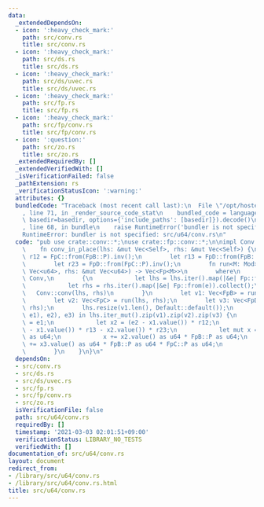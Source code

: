 ```yaml
---
data:
  _extendedDependsOn:
  - icon: ':heavy_check_mark:'
    path: src/conv.rs
    title: src/conv.rs
  - icon: ':heavy_check_mark:'
    path: src/ds.rs
    title: src/ds.rs
  - icon: ':heavy_check_mark:'
    path: src/ds/uvec.rs
    title: src/ds/uvec.rs
  - icon: ':heavy_check_mark:'
    path: src/fp.rs
    title: src/fp.rs
  - icon: ':heavy_check_mark:'
    path: src/fp/conv.rs
    title: src/fp/conv.rs
  - icon: ':question:'
    path: src/zo.rs
    title: src/zo.rs
  _extendedRequiredBy: []
  _extendedVerifiedWith: []
  _isVerificationFailed: false
  _pathExtension: rs
  _verificationStatusIcon: ':warning:'
  attributes: {}
  bundledCode: "Traceback (most recent call last):\n  File \"/opt/hostedtoolcache/Python/3.9.2/x64/lib/python3.9/site-packages/onlinejudge_verify/documentation/build.py\"\
    , line 71, in _render_source_code_stat\n    bundled_code = language.bundle(stat.path,\
    \ basedir=basedir, options={'include_paths': [basedir]}).decode()\n  File \"/opt/hostedtoolcache/Python/3.9.2/x64/lib/python3.9/site-packages/onlinejudge_verify/languages/user_defined.py\"\
    , line 68, in bundle\n    raise RuntimeError('bundler is not specified: {}'.format(path.as_posix()))\n\
    RuntimeError: bundler is not specified: src/u64/conv.rs\n"
  code: "pub use crate::conv::*;\nuse crate::fp::conv::*;\n\nimpl Conv for u64 {\n\
    \    fn conv_in_place(lhs: &mut Vec<Self>, rhs: &mut Vec<Self>) {\n        let\
    \ r12 = FpC::from(FpB::P).inv();\n        let r13 = FpD::from(FpB::P).inv();\n\
    \        let r23 = FpD::from(FpC::P).inv();\n        fn run<M: Mod>(lhs: &mut\
    \ Vec<u64>, rhs: &mut Vec<u64>) -> Vec<Fp<M>>\n        where\n            Fp<M>:\
    \ Conv,\n        {\n            let lhs = lhs.iter().map(|&e| Fp::from(e)).collect();\n\
    \            let rhs = rhs.iter().map(|&e| Fp::from(e)).collect();\n         \
    \   Conv::conv(lhs, rhs)\n        }\n        let v1: Vec<FpB> = run(lhs, rhs);\n\
    \        let v2: Vec<FpC> = run(lhs, rhs);\n        let v3: Vec<FpD> = run(lhs,\
    \ rhs);\n        lhs.resize(v1.len(), Default::default());\n        for (((e0,\
    \ e1), e2), e3) in lhs.iter_mut().zip(v1).zip(v2).zip(v3) {\n            let x1\
    \ = e1;\n            let x2 = (e2 - x1.value()) * r12;\n            let x3 = ((e3\
    \ - x1.value()) * r13 - x2.value()) * r23;\n            let mut x = x1.value()\
    \ as u64;\n            x += x2.value() as u64 * FpB::P as u64;\n            x\
    \ += x3.value() as u64 * FpB::P as u64 * FpC::P as u64;\n            *e0 = x;\n\
    \        }\n    }\n}\n"
  dependsOn:
  - src/conv.rs
  - src/ds.rs
  - src/ds/uvec.rs
  - src/fp.rs
  - src/fp/conv.rs
  - src/zo.rs
  isVerificationFile: false
  path: src/u64/conv.rs
  requiredBy: []
  timestamp: '2021-03-03 02:01:51+09:00'
  verificationStatus: LIBRARY_NO_TESTS
  verifiedWith: []
documentation_of: src/u64/conv.rs
layout: document
redirect_from:
- /library/src/u64/conv.rs
- /library/src/u64/conv.rs.html
title: src/u64/conv.rs
---
```

